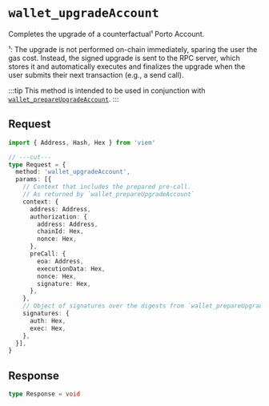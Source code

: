 # `wallet_upgradeAccount`

Completes the upgrade of a counterfactual¹ Porto Account.

¹: The upgrade is not performed on-chain immediately, sparing the user the gas cost. Instead, the signed upgrade is sent to the RPC server, which stores it and automatically executes and finalizes the upgrade when the user submits their next transaction (e.g., a send call).

:::tip
This method is intended to be used in conjunction with [`wallet_prepareUpgradeAccount`](/rpc-server/wallet_prepareUpgradeAccount).
:::

## Request

```ts twoslash
import { Address, Hash, Hex } from 'viem'

// ---cut---
type Request = {
  method: 'wallet_upgradeAccount',
  params: [{
    // Context that includes the prepared pre-call. 
    // As returned by `wallet_prepareUpgradeAccount`
    context: {
      address: Address,
      authorization: {
        address: Address,
        chainId: Hex,
        nonce: Hex,
      },
      preCall: {
        eoa: Address,
        executionData: Hex,
        nonce: Hex,
        signature: Hex,
      },
    },
    // Object of signatures over the digests from `wallet_prepareUpgradeAccount`
    signatures: {
      auth: Hex,
      exec: Hex,
    },
  }],
}
```

## Response

```ts
type Response = void
```
